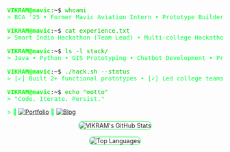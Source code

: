 <!--
▓▓▓▓▓▓▓▓▓▓▓▓▓▓▓▓▓▓▓▓▓▓▓▓▓▓▓▓▓▓▓▓▓▓▓▓▓▓▓▓▓▓▓▓▓▓▓▓▓▓▓▓▓▓▓▓▓▓▓▓▓▓▓▓▓▓▓▓▓▓▓▓▓▓▓▓▓▓▓▓▓▓▓▓▓▓▓▓▓▓▓▓▓▓
█▄─▄▄─█▄─██─▄█▄─▄▄▀█─▄▄─█─▄▄▄▄█─▄─▄─█▄─▄▄─█▄─▀█▄─▄█─▄─▄─█▄─▄▄─█▄─▄▄▀█─▄▄─█▄─▄▄▀█─▄▄▄▄█─▄▄▄▄█
██─▄█▀██─██─███─██─█─██─█▄▄▄▄─███─████─▄█▀██─█▄▀─████─████─▄█▀██─██─█─██─██─▄─▄█▄▄▄▄─█▄▄▄▄─█
▀▄▄▄▄▄▀▀▄▄▄▄▄▀▄▄▄▄▀▀▄▄▄▄▀▄▄▄▄▄▀▀▄▄▄▀▀▄▄▄▄▄▀▄▄▄▀▀▄▄▀▀▄▄▄▀▀▄▄▄▄▄▀▄▄▄▄▀▀▄▄▄▄▀▄▄▀▄▄▀▄▄▄▄▄▀▄▄▄▄▄▀
▓▓▓▓▓▓▓▓▓▓▓▓▓▓▓▓▓▓▓▓▓▓▓▓▓▓▓▓▓▓▓▓▓▓▓▓▓▓▓▓▓▓▓▓▓▓▓▓▓▓▓▓▓▓▓▓▓▓▓▓▓▓▓▓▓▓▓▓▓▓▓▓▓▓▓▓▓▓▓▓▓▓▓▓▓▓▓▓▓▓▓▓▓▓
-->

<pre>
<span style="color: #00ff00; font-weight: bold;">VIKRAM@mavic</span>:~$ <span style="color: #00cc00;">whoami</span>
<span style="color: #00ff40;">> BCA '25 • Former Mavic Aviation Intern • Prototype Builder</span>

<span style="color: #00ff00; font-weight: bold;">VIKRAM@mavic</span>:~$ <span style="color: #00cc00;">cat experience.txt</span>
<span style="color: #00ff40;">> Smart India Hackathon (Team Lead) • Multi-college Hackathons • Code Challenges • Paper Presentations</span>

<span style="color: #00ff00; font-weight: bold;">VIKRAM@mavic</span>:~$ <span style="color: #00cc00;">ls -l stack/</span>
<span style="color: #00ff40;">> Java • Python • GIS Prototyping • Chatbot Development • Problem Solving</span>

<span style="color: #00ff00; font-weight: bold;">VIKRAM@mavic</span>:~$ <span style="color: #00cc00;">./hack.sh --status</span>
<span style="color: #00ff40;">> [✓] Built 2+ functional prototypes • [✓] Led college teams • [✓] Learning in public</span>

<span style="color: #00ff00; font-weight: bold;">VIKRAM@mavic</span>:~$ <span style="color: #00cc00;">echo "motto"</span>
<span style="color: #00ff40;">> "Code. Iterate. Persist."</span>
</pre>

<!--
▓▓▓▓▓▓▓▓▓▓▓▓▓▓▓▓▓▓▓▓▓▓▓▓▓▓▓▓▓▓▓▓▓▓▓▓▓▓▓▓▓▓▓▓▓▓▓▓▓▓▓▓▓▓▓▓▓▓▓▓▓▓▓▓▓▓▓▓▓▓▓▓▓▓▓▓▓▓▓▓▓▓▓▓▓▓▓▓▓▓▓▓▓▓
█▄─▄▄─█▄─██─▄█▄─▄▄▀█─▄▄─█─▄▄▄▄█─▄─▄─█▄─▄▄─█▄─▀█▄─▄█─▄─▄─█▄─▄▄─█▄─▄▄▀█─▄▄─█▄─▄▄▀█─▄▄▄▄█─▄▄▄▄█
██─▄█▀██─██─███─██─█─██─█▄▄▄▄─███─████─▄█▀██─█▄▀─████─████─▄█▀██─██─█─██─██─▄─▄█▄▄▄▄─█▄▄▄▄─█
▀▄▄▄▄▄▀▀▄▄▄▄▄▀▄▄▄▄▀▀▄▄▄▄▀▄▄▄▄▄▀▀▄▄▄▀▀▄▄▄▄▄▀▄▄▄▀▀▄▄▀▀▄▄▄▀▀▄▄▄▄▄▀▄▄▄▄▀▀▄▄▄▄▀▄▄▀▄▄▀▄▄▄▄▄▀▄▄▄▄▄▀
▓▓▓▓▓▓▓▓▓▓▓▓▓▓▓▓▓▓▓▓▓▓▓▓▓▓▓▓▓▓▓▓▓▓▓▓▓▓▓▓▓▓▓▓▓▓▓▓▓▓▓▓▓▓▓▓▓▓▓▓▓▓▓▓▓▓▓▓▓▓▓▓▓▓▓▓▓▓▓▓▓▓▓▓▓▓▓▓▓▓▓▓▓▓
-->
<span style="color: #00ff40;">> 🔗 [![Portfolio](https://img.shields.io/badge/Portfolio-0D1117?style=flat&logo=firefox&logoColor=00ff40&color=00aa40)](https://vikram-tech.pages.dev/)</span>
<span style="color: #00ff40;">  🔗 [![Blog](https://img.shields.io/badge/Portfolio-0D1117?style=flat&logo=firefox&logoColor=00ff40&color=00aa40)](https://xoday.pages.dev/)</span>
<p align="center">
  <img src="https://github-readme-stats.vercel.app/api?username=vikram-tech-dev&show_icons=true&theme=dark&bg_color=0D1117&border_color=00ff40&title_color=00ff40&text_color=ffffff" 
       alt="VIKRAM's GitHub Stats" 
       style="border: 1px solid #00ff40; border-radius: 8px;" />
  <br><br>
  <img src="https://github-readme-stats.vercel.app/api/top-langs/?username=vikram-tech-dev&layout=compact&theme=dark&bg_color=0D1117&border_color=00ff40&title_color=00ff40&text_color=ffffff" 
       alt="Top Languages" 
       style="border: 1px solid #00ff40; border-radius: 8px;" />
</p>

<!--
Follow the code. Not the crowd.
-->
